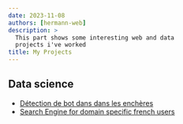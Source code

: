 ```yaml
---
date: 2023-11-08
authors: [hermann-web]
description: >
  This part shows some interesting web and data
  projects i've worked
title: My Projects
---
```


## Data science
- [Détection de bot dans dans les enchères](./bot_detection_in_auction.md)
- [Search Engine for domain specific french users](./search-engine-for-domain-specific-french-users.md)
